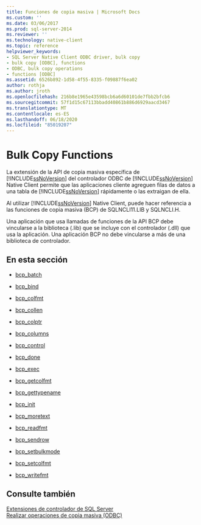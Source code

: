```yaml
---
title: Funciones de copia masiva | Microsoft Docs
ms.custom: ''
ms.date: 03/06/2017
ms.prod: sql-server-2014
ms.reviewer: ''
ms.technology: native-client
ms.topic: reference
helpviewer_keywords:
- SQL Server Native Client ODBC driver, bulk copy
- bulk copy [ODBC], functions
- ODBC, bulk copy operations
- functions [ODBC]
ms.assetid: 6526b892-1d58-4f55-8335-f09887f6ea02
author: rothja
ms.author: jroth
ms.openlocfilehash: 216b8e1965e43598bcb6a6d60101de7fbb2bfcb6
ms.sourcegitcommit: 57f1d15c67113bbadd40861b886d6929aacd3467
ms.translationtype: MT
ms.contentlocale: es-ES
ms.lasthandoff: 06/18/2020
ms.locfileid: "85019207"
---
```

# <a name="bulk-copy-functions"></a>Bulk Copy Functions
  La extensión de la API de copia masiva específica de [!INCLUDE[ssNoVersion](../../includes/ssnoversion-md.md)] del controlador ODBC de [!INCLUDE[ssNoVersion](../../includes/ssnoversion-md.md)] Native Client permite que las aplicaciones cliente agreguen filas de datos a una tabla de [!INCLUDE[ssNoVersion](../../includes/ssnoversion-md.md)] rápidamente o las extraigan de ella.  
  
 Al utilizar [!INCLUDE[ssNoVersion](../../includes/ssnoversion-md.md)] Native Client, puede hacer referencia a las funciones de copia masiva (BCP) de SQLNCLI11.LIB y SQLNCLI.H.  
  
 Una aplicación que usa llamadas de funciones de la API BCP debe vincularse a la biblioteca (.lib) que se incluye con el controlador (.dll) que usa la aplicación. Una aplicación BCP no debe vincularse a más de una biblioteca de controlador.  
  
## <a name="in-this-section"></a>En esta sección  
  
-   [bcp_batch](bcp-batch.md)  
  
-   [bcp_bind](bcp-bind.md)  
  
-   [bcp_colfmt](bcp-colfmt.md)  
  
-   [bcp_collen](bcp-collen.md)  
  
-   [bcp_colptr](bcp-colptr.md)  
  
-   [bcp_columns](bcp-columns.md)  
  
-   [bcp_control](bcp-control.md)  
  
-   [bcp_done](bcp-done.md)  
  
-   [bcp_exec](bcp-exec.md)  
  
-   [bcp_getcolfmt](bcp-getcolfmt.md)  
  
-   [bcp_gettypename](bcp-gettypename.md)  
  
-   [bcp_init](bcp-init.md)  
  
-   [bcp_moretext](bcp-moretext.md)  
  
-   [bcp_readfmt](bcp-readfmt.md)  
  
-   [bcp_sendrow](bcp-sendrow.md)  
  
-   [bcp_setbulkmode](bcp-setbulkmode.md)  
  
-   [bcp_setcolfmt](bcp-setcolfmt.md)  
  
-   [bcp_writefmt](bcp-writefmt.md)  
  
## <a name="see-also"></a>Consulte también  
 [Extensiones de controlador de SQL Server](../../database-engine/dev-guide/sql-server-driver-extensions.md)   
 [Realizar operaciones de copia masiva &#40;ODBC&#41;](../native-client-odbc-bulk-copy-operations/performing-bulk-copy-operations-odbc.md)  
  
  
